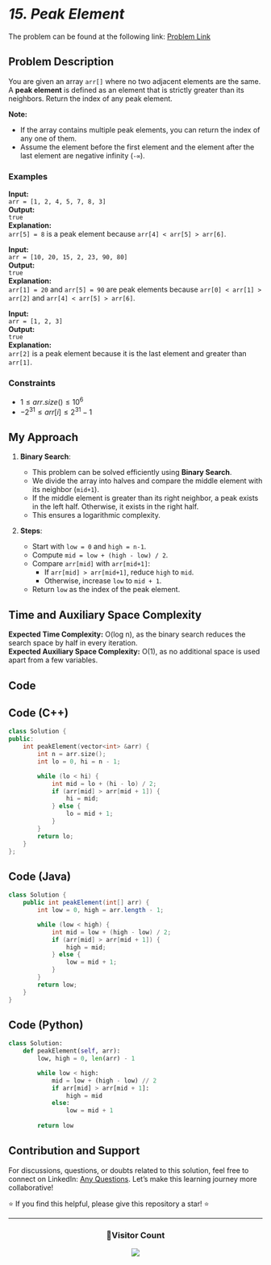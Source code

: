 # *15. Peak Element*

The problem can be found at the following link: [Problem Link](https://www.geeksforgeeks.org/problems/peak-element/1)

<!--<div align="center">
  <h2>✨ LeetCode Problem of the Day (POTD) Started ✨</h2>
</div>

- Continuing with the **LeetCode Problem of the Day (POTD)** series, here’s today’s solution:  
  **Peak Element**  

<div align="center">
  <a href="https://github.com/Starshadow0707/Leetcode-POTD/blob/main/December%202024%20Leetcode%20Solution/Peak%20Element.md">
    <img src="https://img.shields.io/badge/LeetCode%20POTD-Solution%20Live-brightgreen?style=for-the-badge&logo=leetcode" alt="LeetCode POTD Solution" />
  </a>
  <a href="https://github.com/Starshadow0707/Leetcode-POTD/blob/main/December%202024%20Leetcode%20Solution/Peak%20Element.md">
    <img src="https://img.shields.io/badge/Solutions-Up%20to%20Date-blue?style=for-the-badge" alt="Solutions Up-to-Date" />
  </a>
</div>

<br/>
-->


## **Problem Description**

You are given an array `arr[]` where no two adjacent elements are the same. A **peak element** is defined as an element that is strictly greater than its neighbors. Return the index of any peak element.

**Note:**  
- If the array contains multiple peak elements, you can return the index of any one of them.  
- Assume the element before the first element and the element after the last element are negative infinity (`-∞`).



### **Examples**

**Input:**  
`arr = [1, 2, 4, 5, 7, 8, 3]`  
**Output:**  
`true`  
**Explanation:**  
`arr[5] = 8` is a peak element because `arr[4] < arr[5] > arr[6]`.

**Input:**  
`arr = [10, 20, 15, 2, 23, 90, 80]`  
**Output:**  
`true`  
**Explanation:**  
`arr[1] = 20` and `arr[5] = 90` are peak elements because `arr[0] < arr[1] > arr[2]` and `arr[4] < arr[5] > arr[6]`.

**Input:**  
`arr = [1, 2, 3]`  
**Output:**  
`true`  
**Explanation:**  
`arr[2]` is a peak element because it is the last element and greater than `arr[1]`.



### **Constraints**
- $`1 ≤ arr.size() ≤ 10^6`$
- $`-2^31 ≤ arr[i] ≤ 2^31 - 1`$



## **My Approach**

1. **Binary Search**:
   - This problem can be solved efficiently using **Binary Search**.
   - We divide the array into halves and compare the middle element with its neighbor (`mid+1`).
   - If the middle element is greater than its right neighbor, a peak exists in the left half. Otherwise, it exists in the right half.
   - This ensures a logarithmic complexity.

2. **Steps**:
   - Start with `low = 0` and `high = n-1`.
   - Compute `mid = low + (high - low) / 2`.
   - Compare `arr[mid]` with `arr[mid+1]`:
     - If `arr[mid] > arr[mid+1]`, reduce `high` to `mid`.
     - Otherwise, increase `low` to `mid + 1`.
   - Return `low` as the index of the peak element.



## **Time and Auxiliary Space Complexity**

**Expected Time Complexity:** O(log n), as the binary search reduces the search space by half in every iteration.  
**Expected Auxiliary Space Complexity:** O(1), as no additional space is used apart from a few variables.



## **Code**

## Code (C++)
```cpp
class Solution {
public:
    int peakElement(vector<int> &arr) {
        int n = arr.size();
        int lo = 0, hi = n - 1;

        while (lo < hi) {
            int mid = lo + (hi - lo) / 2;
            if (arr[mid] > arr[mid + 1]) {
                hi = mid; 
            } else {
                lo = mid + 1; 
            }
        }
        return lo; 
    }
};
```

## Code (Java)
```java
class Solution {
    public int peakElement(int[] arr) {
        int low = 0, high = arr.length - 1;

        while (low < high) {
            int mid = low + (high - low) / 2;
            if (arr[mid] > arr[mid + 1]) {
                high = mid;
            } else {
                low = mid + 1;
            }
        }
        return low; 
    }
}
```

## Code (Python)
```python
class Solution:
    def peakElement(self, arr):
        low, high = 0, len(arr) - 1

        while low < high:
            mid = low + (high - low) // 2
            if arr[mid] > arr[mid + 1]:
                high = mid
            else:
                low = mid + 1
        
        return low  
```



## Contribution and Support

For discussions, questions, or doubts related to this solution, feel free to connect on LinkedIn: [Any Questions](https://www.linkedin.com/in/het-patel-8b110525a/). Let’s make this learning journey more collaborative!

⭐ If you find this helpful, please give this repository a star! ⭐

---

<div align="center">
  <h3><b>📍Visitor Count</b></h3>
</div>

<p align="center">
  <img src="https://profile-counter.glitch.me/Hunterdii/count.svg" />
</p>
